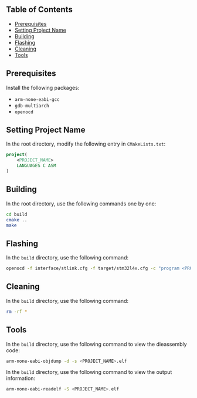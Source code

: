 ## Table of Contents
- [Prerequisites](#prerequisites)
- [Setting Project Name](#setting-project-name)
- [Building](#building)
- [Flashing](#flashing)
- [Cleaning](#cleaning)
- [Tools](#tools)

## Prerequisites
Install the following packages:
- `arm-none-eabi-gcc`
- `gdb-multiarch`
- `openocd`

## Setting Project Name
In the root directory, modify the following entry in `CMakeLists.txt`:
```cmake
project(
    <PROJECT_NAME>
    LANGUAGES C ASM
)
```

## Building
In the root directory, use the following commands one by one:
```bash
cd build
cmake ..
make
```

## Flashing
In the `build` directory, use the following command:
```bash
openocd -f interface/stlink.cfg -f target/stm32l4x.cfg -c "program <PROJECT_NAME>.elf verify reset exit"
```

## Cleaning
In the `build` directory, use the following command:
```bash
rm -rf *
```

## Tools
In the `build` directory, use the following command to view the dieassembly code:
```bash
arm-none-eabi-objdump -d -s <PROJECT_NAME>.elf
```

In the `build` directory, use the following command to view the output information:
```bash
arm-none-eabi-readelf -S <PROJECT_NAME>.elf
```